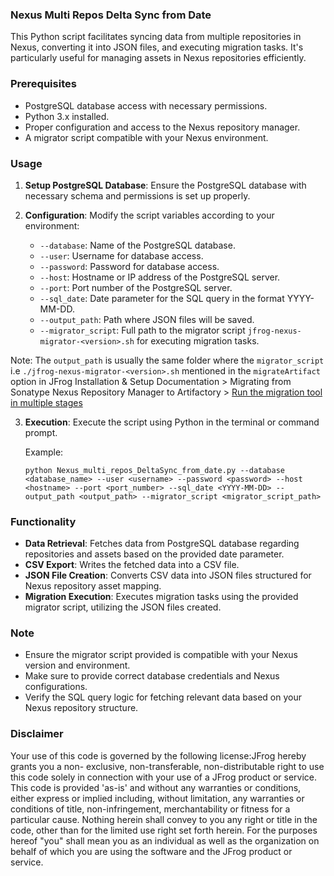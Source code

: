 ### Nexus Multi Repos Delta Sync from Date

This Python script facilitates syncing data from multiple repositories in Nexus, converting it into JSON files, and executing migration tasks. It's particularly useful for managing assets in Nexus repositories efficiently.

### Prerequisites
- PostgreSQL database access with necessary permissions.
- Python 3.x installed.
- Proper configuration and access to the Nexus repository manager.
- A migrator script compatible with your Nexus environment.

### Usage
1. **Setup PostgreSQL Database**:
   Ensure the PostgreSQL database with necessary schema and permissions is set up properly.

2. **Configuration**:
   Modify the script variables according to your environment:
   - `--database`: Name of the PostgreSQL database.
   - `--user`: Username for database access.
   - `--password`: Password for database access.
   - `--host`: Hostname or IP address of the PostgreSQL server.
   - `--port`: Port number of the PostgreSQL server.
   - `--sql_date`: Date parameter for the SQL query in the format YYYY-MM-DD.
   - `--output_path`: Path where JSON files will be saved.
   - `--migrator_script`: Full path to the migrator script `jfrog-nexus-migrator-<version>.sh` for executing migration tasks.

Note: The   `output_path` is usually the same folder where the  `migrator_script` i.e `./jfrog-nexus-migrator-<version>.sh` mentioned in the `migrateArtifact` option in JFrog Installation & Setup Documentation > Migrating from Sonatype Nexus Repository Manager to Artifactory > [Run the migration tool in multiple stages](https://jfrog.com/help/r/jfrog-installation-setup-documentation/run-the-migration-tool-in-multiple-stages)

3. **Execution**:
   Execute the script using Python in the terminal or command prompt.

   Example:
   ```
   python Nexus_multi_repos_DeltaSync_from_date.py --database <database_name> --user <username> --password <password> --host <hostname> --port <port_number> --sql_date <YYYY-MM-DD> --output_path <output_path> --migrator_script <migrator_script_path>
   ```

### Functionality
- **Data Retrieval**: Fetches data from PostgreSQL database regarding repositories and assets based on the provided date parameter.
- **CSV Export**: Writes the fetched data into a CSV file.
- **JSON File Creation**: Converts CSV data into JSON files structured for Nexus repository asset mapping.
- **Migration Execution**: Executes migration tasks using the provided migrator script, utilizing the JSON files created.

### Note
- Ensure the migrator script provided is compatible with your Nexus version and environment.
- Make sure to provide correct database credentials and Nexus configurations.
- Verify the SQL query logic for fetching relevant data based on your Nexus repository structure.


### Disclaimer
Your use of this code is governed by the following license:JFrog hereby grants you a non-
exclusive, non-transferable, non-distributable right to use this code solely in connection with
your use of a JFrog product or service. This code is provided 'as-is' and without any warranties or
conditions, either express or implied including, without limitation, any warranties or conditions
of title, non-infringement, merchantability or fitness for a particular cause. Nothing herein shall
convey to you any right or title in the code, other than for the limited use right set forth
herein. For the purposes hereof "you" shall mean you as an individual as well as the organization
on behalf of which you are using the software and the JFrog product or service.
